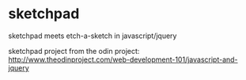 # sketchpad
sketchpad meets etch-a-sketch in javascript/jquery

sketchpad project from the odin project: http://www.theodinproject.com/web-development-101/javascript-and-jquery

